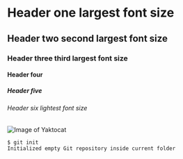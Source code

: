 # Header one  largest font size
## Header two second largest font size
### Header three  third largest font size
#### Header four
##### Header five
###### Header six lightest font size


![Image of Yaktocat](https://octodex.github.com/images/yaktocat.png)

```
$ git init
Initialized empty Git repository inside current folder
```



